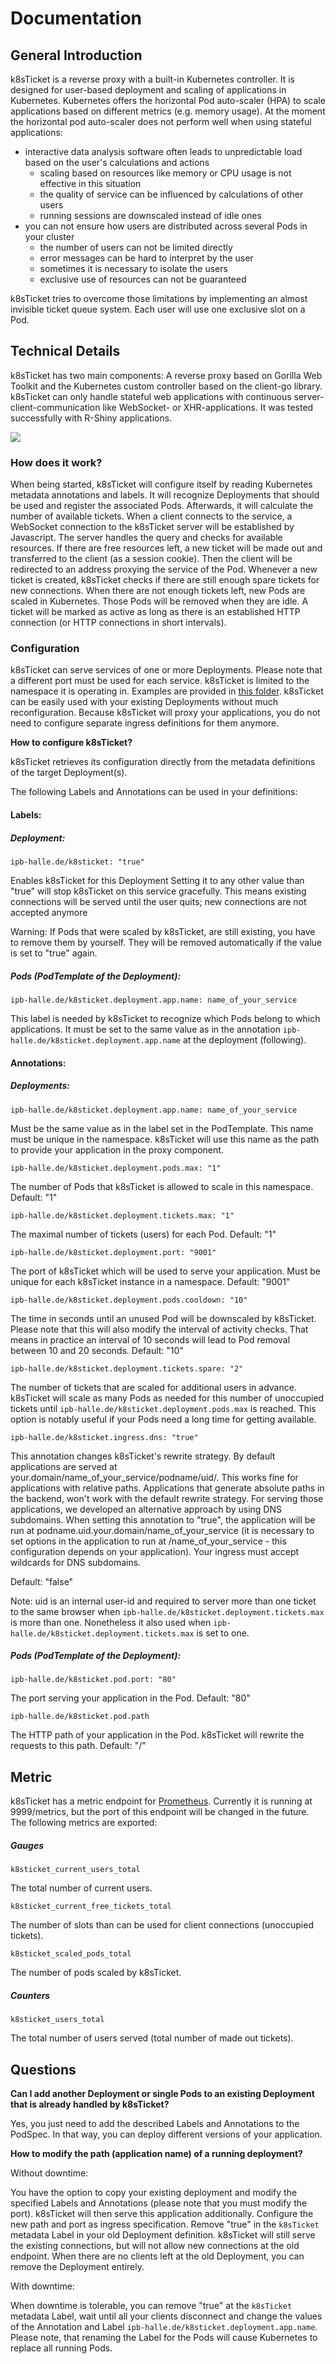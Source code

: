 # Documentation
## General Introduction
k8sTicket is a reverse proxy with a built-in Kubernetes controller. It is designed for user-based deployment and scaling of applications in Kubernetes. Kubernetes offers the horizontal Pod auto-scaler (HPA) to scale applications based on different metrics (e.g. memory usage). At the moment the horizontal pod auto-scaler does not perform well when using stateful applications:

- interactive data analysis software often leads to unpredictable load based on the user's calculations and actions
	- scaling based on resources like memory or CPU usage is not effective in this situation
	- the quality of service can be influenced by calculations of other users
	- running sessions are downscaled instead of idle ones
- you can not ensure how users are distributed across several Pods in your cluster
	- the number of users can not be limited directly
	- error messages can be hard to interpret by the user
	- sometimes it is necessary to isolate the users
	- exclusive use of resources can not be guaranteed

k8sTicket tries to overcome those limitations by implementing an almost invisible ticket queue system. Each user will use one exclusive slot on a Pod.
## Technical Details
k8sTicket has two main components: A reverse proxy based on Gorilla Web Toolkit and the Kubernetes custom controller based on the client-go library.
k8sTicket can only handle stateful web applications with continuous server-client-communication like WebSocket- or XHR-applications. It was tested successfully with R-Shiny applications.

![](k8sTicket.png)

### How does it work?
When being started, k8sTicket will configure itself by reading Kubernetes metadata annotations and labels. It will recognize Deployments that should be used and register the associated Pods. Afterwards, it will calculate the number of available tickets. When a client connects to the service, a WebSocket connection to the k8sTicket server will be established by Javascript. The server handles the query and checks for available resources. If there are free resources left, a new ticket will be made out and transferred to the client (as a session cookie). Then the client will be redirected to an address proxying the service of the Pod. Whenever a new ticket is created, k8sTicket checks if there are still enough spare tickets for new connections. When there are not enough tickets left, new Pods are scaled in Kubernetes. Those Pods will be removed when they are idle. A ticket will be marked as active as long as there is an established HTTP connection (or HTTP connections in short intervals).

### Configuration
k8sTicket can serve services of one or more Deployments. Please note that a different port must be used for each service. k8sTicket is limited to the namespace it is operating in. Examples are provided in [this folder](../examples/). k8sTicket can be easily used with your existing Deployments without much reconfiguration. Because k8sTicket will proxy your applications, you do not need to configure separate ingress definitions for them anymore.

**How to configure k8sTicket?**

k8sTicket retrieves its configuration directly from the metadata definitions of the target Deployment(s).

The following Labels and Annotations can be used in your definitions:

#### Labels:
##### Deployment:

`ipb-halle.de/k8sticket: "true"`

Enables k8sTicket for this Deployment
Setting it to any other value than "true" will stop k8sTicket on this service gracefully.
This means existing connections will be served until the user quits; new connections are not accepted anymore

Warning: If Pods that were scaled by k8sTicket, are still existing, you have to remove them by yourself. They will be removed automatically if the value is set to "true" again.

##### Pods (PodTemplate of the Deployment):

`ipb-halle.de/k8sticket.deployment.app.name: name_of_your_service`

This label is needed by k8sTicket to recognize which Pods belong to which applications. It must be set to the same value as in the annotation `ipb-halle.de/k8sticket.deployment.app.name` at the deployment (following).


#### Annotations:

##### Deployments:

`ipb-halle.de/k8sticket.deployment.app.name: name_of_your_service`

Must be the same value as in the label set in the PodTemplate. This name must be unique in the namespace.
k8sTicket will use this name as the path to provide your application in the proxy component.

`ipb-halle.de/k8sticket.deployment.pods.max: "1"`

The number of Pods that k8sTicket is allowed to scale in this namespace.
Default: "1"

`ipb-halle.de/k8sticket.deployment.tickets.max: "1"`

The maximal number of tickets (users) for each Pod. Default: "1"

`ipb-halle.de/k8sticket.deployment.port: "9001"`

The port of k8sTicket which will be used to serve your application. Must be unique for each k8sTicket instance in a namespace.
Default: "9001"

`ipb-halle.de/k8sticket.deployment.pods.cooldown: "10"`

The time in seconds until an unused Pod will be downscaled by k8sTicket. Please note that this will also modify the interval of activity checks. That means in practice an interval of 10 seconds will lead to Pod removal between 10 and 20 seconds.
Default: "10"

`ipb-halle.de/k8sticket.deployment.tickets.spare: "2"`

The number of tickets that are scaled for additional users in advance. k8sTicket will scale as many Pods as needed for this number of unoccupied tickets until `ipb-halle.de/k8sticket.deployment.pods.max` is reached. This option is notably useful if your Pods need a long time for getting available.

`ipb-halle.de/k8sticket.ingress.dns: "true"`

This annotation changes k8sTicket's rewrite strategy. By default applications are served at your.domain/name_of_your_service/podname/uid/. This works fine for applications with relative paths. Applications that generate absolute paths in the backend, won't work with the default rewrite strategy. For serving those applications, we developed an alternative approach by using DNS subdomains. When setting this annotation to "true", the application will be run at podname.uid.your.domain/name_of_your_service (it is necessary to set options in the application to run at /name_of_your_service - this configuration depends on your application). Your ingress must accept wildcards for DNS subdomains.

Default: "false"

Note: uid is an internal user-id and required to server more than one ticket to the same browser when `ipb-halle.de/k8sticket.deployment.tickets.max` is more than one. Nonetheless it also used when `ipb-halle.de/k8sticket.deployment.tickets.max` is set to one.

##### Pods (PodTemplate of the Deployment):

`ipb-halle.de/k8sticket.pod.port: "80"`

The port serving your application in the Pod.
Default: "80"

`ipb-halle.de/k8sticket.pod.path`

The HTTP path of your application in the Pod. k8sTicket will rewrite the requests to this path.
Default: "/"

## Metric

k8sTicket has a metric endpoint for [Prometheus](https://prometheus.io/). Currently it is running at 9999/metrics, but the port of this endpoint will be changed in the future.
The following metrics are exported:

##### Gauges

`k8sticket_current_users_total`

The total number of current users.

`k8sticket_current_free_tickets_total`

The number of slots than can be used for client connections (unoccupied tickets).

`k8sticket_scaled_pods_total`

The number of pods scaled by k8sTicket.

##### Counters

`k8sticket_users_total`

The total number of users served (total number of made out tickets).


## Questions
**Can I add another Deployment or single Pods to an existing Deployment that is already handled by k8sTicket?**

Yes, you just need to add the described Labels and Annotations to the PodSpec. In that way, you can deploy different versions of your application.

**How to modify the path (application name) of a running deployment?**

Without downtime:

You have the option to copy your existing deployment and modify the specified Labels and Annotations (please note that you must modify the port). k8sTicket will then serve this application additionally. Configure the new path and port as ingress specification. Remove "true" in the ```k8sTicket``` metadata Label in your old Deployment definition. k8sTicket will still serve the existing connections, but will not allow new connections at the old endpoint. When there are no clients left at the old Deployment, you can remove the Deployment entirely.

With downtime:

When downtime is tolerable, you can remove "true" at the ```k8sTicket``` metadata Label, wait until all your clients disconnect and change the values of the Annotation and Label `ipb-halle.de/k8sticket.deployment.app.name`. Please note, that renaming the Label for the Pods will cause Kubernetes to replace all running Pods.
